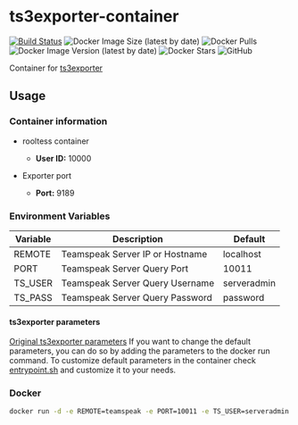 # ts3exporter-container
[![Build Status](https://drone.adamkoro.com/api/badges/adamkoro/ts3exporter-container/status.svg)](https://drone.adamkoro.com/adamkoro/ts3exporter-container)
![Docker Image Size (latest by date)](https://img.shields.io/docker/image-size/adamkoro/ts3exporter)
![Docker Pulls](https://img.shields.io/docker/pulls/adamkoro/ts3exporter)
![Docker Image Version (latest by date)](https://img.shields.io/docker/v/adamkoro/ts3exporter)
![Docker Stars](https://img.shields.io/docker/stars/adamkoro/ts3exporter)
![GitHub](https://img.shields.io/github/license/adamkoro/ts3exporter-container)

Container for [ts3exporter](https://github.com/hikhvar/ts3exporter)

## Usage

### Container information

- rooltess container
  - **User ID:** 10000

- Exporter port
  - **Port:** 9189

### Environment Variables
| Variable | Description | Default |
|----------|-------------|---------|
| REMOTE | Teamspeak Server IP or Hostname | localhost |
| PORT | Teamspeak Server Query Port | 10011 |
| TS_USER | Teamspeak Server Query Username | serveradmin |
| TS_PASS | Teamspeak Server Query Password | password |

#### ts3exporter parameters
[Original ts3exporter parameters](https://github.com/hikhvar/ts3exporter)
If you want to change the default parameters, you can do so by adding the parameters to the docker run command.
To customize default parameters in the container check [entrypoint.sh](entrypoint.sh) and customize it to your needs.

### Docker

```bash
docker run -d -e REMOTE=teamspeak -e PORT=10011 -e TS_USER=serveradmin -e TS_PASS=password  -p 9189:9189 docker.io/adamkoro/ts3exporter:latest
```



